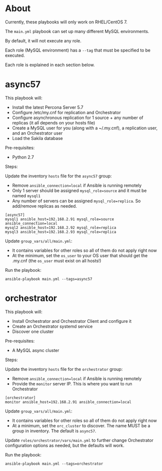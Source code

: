 # About
Currently, these playbooks will only work on RHEL/CentOS 7.

The `main.yml` playbook can set up many different MySQL environments.

By default, it will not execute any role.

Each role (MySQL environment) has a `--tag` that must be specified to be executed.

Each role is explained in each section below.

# async57
This playbook will:
- Install the latest Percona Server 5.7
- Configure /etc/my.cnf for replication and Orchestrator
- Configure asynchronous replication for 1 source + any number of replicas (it all depends on your hosts file)
- Create a MySQL user for you (along with a ~/.my.cnf), a replication user, and an Orchestrator user
- Load the Sakila database

Pre-requisites:
- Python 2.7

Steps:

Update the inventory `hosts` file for the `async57` group:
- Remove `ansible_connection=local` if Ansible is running remotely
- Only 1 server should be assigned `mysql_role=source` and it must be named `mysql1`
- Any number of servers can be assigned `mysql_role=replica`. So add/remove replicas as needed.
```
[async57]
mysql1 ansible_host=192.168.2.91 mysql_role=source ansible_connection=local
mysql2 ansible_host=192.168.2.92 mysql_role=replica
mysql3 ansible_host=192.168.2.93 mysql_role=replica
```
Update `group_vars/all/main.yml`:
- It contains variables for other roles so all of them do not apply right now
- At the minimum, set the `os_user` to your OS user that should get the .my.cnf (the `os_user` must exist on all hosts!)

Run the playbook:
```
ansible-playbook main.yml --tags=async57
```

# orchestrator

This playbook will:
- Install Orchestrator and Orchestrator Client and configure it
- Create an Orchestrator systemd service
- Discover one cluster

Pre-requisites:
- A MySQL async cluster

Steps:

Update the inventory `hosts` file for the `orchestrator` group:
- Remove `ansible_connection=local` if Ansible is running remotely
- Provide the `monitor` server IP. This is where you want to run Orchestrator
```
[orchestrator]
monitor ansible_host=192.168.2.91 ansible_connection=local
```
Update `group_vars/all/main.yml`:
- It contains variables for other roles so all of them do not apply right now
- At a minimum, set the `orc_cluster` to discover. The name MUST be a group in inventory. The default is `async57`.

Update `roles/orchestrator/vars/main.yml` to further change Orchestrator configuration options as needed, but the defaults will work.

Run the playbook:
```
ansible-playbook main.yml --tags=orchestrator
```
